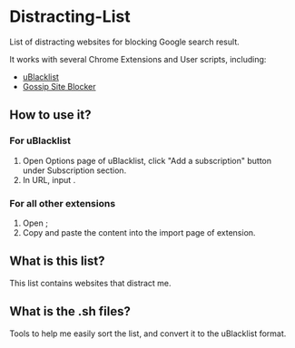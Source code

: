 # Distracting-List
List of distracting websites for blocking Google search result.

It works with several Chrome Extensions and User scripts, including:

* [uBlacklist](https://chrome.google.com/webstore/detail/ublacklist/pncfbmialoiaghdehhbnbhkkgmjanfhe)
* [Gossip Site Blocker](https://chrome.google.com/webstore/detail/gossip-site-blocker/mjojhcmecfehllhcjcbhkkpohadogplk)

## How to use it?

### For uBlacklist
1. Open Options page of uBlacklist, click "Add a subscription" button under Subscription section.
2. In URL, input []().

### For all other extensions
1. Open []();
2. Copy and paste the content into the import page of extension.

## What is this list?
This list contains websites that distract me.

## What is the .sh files?
Tools to help me easily sort the list, and convert it to the uBlacklist format.
